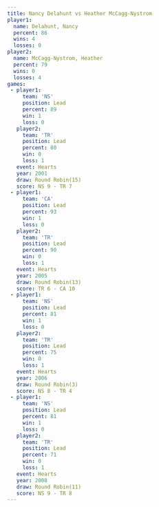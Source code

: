 ```yaml
---
title: Nancy Delahunt vs Heather McCagg-Nystrom
player1:                       
  name: Delahunt, Nancy        
  percent: 86                  
  wins: 4                      
  losses: 0                    
player2:                       
  name: McCagg-Nystrom, Heather
  percent: 79                  
  wins: 0                      
  losses: 4                    
games:
 - player1:        
     team: 'NS'    
     position: Lead
     percent: 89   
     win: 1        
     loss: 0       
   player2:        
     team: 'TR'    
     position: Lead
     percent: 80   
     win: 0        
     loss: 1       
   event: Hearts        
   year: 2001           
   draw: Round Robin(15)
   score: NS 9 - TR 7   
 - player1:        
     team: 'CA'    
     position: Lead
     percent: 93   
     win: 1        
     loss: 0       
   player2:        
     team: 'TR'    
     position: Lead
     percent: 90   
     win: 0        
     loss: 1       
   event: Hearts        
   year: 2005           
   draw: Round Robin(13)
   score: TR 6 - CA 10  
 - player1:        
     team: 'NS'    
     position: Lead
     percent: 81   
     win: 1        
     loss: 0       
   player2:        
     team: 'TR'    
     position: Lead
     percent: 75   
     win: 0        
     loss: 1       
   event: Hearts       
   year: 2006          
   draw: Round Robin(3)
   score: NS 8 - TR 4  
 - player1:        
     team: 'NS'    
     position: Lead
     percent: 81   
     win: 1        
     loss: 0       
   player2:        
     team: 'TR'    
     position: Lead
     percent: 71   
     win: 0        
     loss: 1       
   event: Hearts        
   year: 2008           
   draw: Round Robin(11)
   score: NS 9 - TR 8   
---
```

